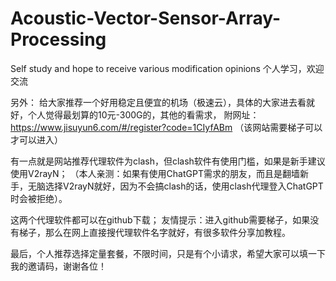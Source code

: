 # Acoustic-Vector-Sensor-Array-Processing
Self study and hope to receive various modification opinions
个人学习，欢迎交流

另外： 给大家推荐一个好用稳定且便宜的机场（极速云），具体的大家进去看就好，个人觉得最划算的10元-300G的，其他的看需求， 附网址：https://www.jisuyun6.com/#/register?code=1CIyfABm （该网站需要梯子可以才可以进入）

有一点就是网站推荐代理软件为clash，但clash软件有使用门槛，如果是新手建议使用V2rayN； （本人亲测：如果有使用ChatGPT需求的朋友，而且是翻墙新手，无脑选择V2rayN就好，因为不会搞clash的话，使用clash代理登入ChatGPT时会被拒绝）。

这两个代理软件都可以在github下载； 友情提示：进入github需要梯子，如果没有梯子，那么在网上直接搜代理软件名字就好，有很多软件分享加教程。

最后，个人推荐选择定量套餐，不限时间，只是有个小请求，希望大家可以填一下我的邀请码，谢谢各位！
